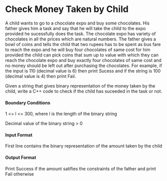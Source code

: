 # Check Money Taken by Child

A child wants to go to a chocolate expo and buy some chocolates. His father
gives him a task and say that he will take the child to the expo provided he
sucessfully does the task. The chocolate expo has variety of chocolates in all the
prices which are natural numbers. The father gives a bowl of coins and tells the
child that two rupees has to be spent as bus fare to reach the expo and he will
buy four chocolates of same cost for him provided the child can pick coins that
sum up to value with which they can reach the chocolate expo and buy exactly
four chocolates of same cost and no money should be left out after purchasing
the chocolates. For example, if the input is 110 (decimal value is 6) then print
Sucess and if the string is 100 (decimal value is 4) then print Fail.

Given a string that gives binary representation of the money taken by the child,
write a C++ code to check if the child has suceeded in the task or not.

#### Boundary Conditions

1 <= l <= 300, where l is the length of the binary string

Decimal value of the binary string > 0

#### Input Format

First line contains the binary representation of the amount taken by the child

#### Output Format

Print Success if the amount satifies the constraints of the father and print Fail
otherwise